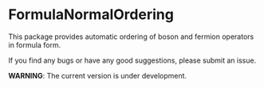 # FormulaNormalOrdering

This package provides automatic ordering of boson and fermion operators in formula form.

If you find any bugs or have any good suggestions, please submit an issue.

**WARNING**: The current version is under development.
